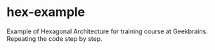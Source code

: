 # hex-example
Example of Hexagonal Architecture for training course at Geekbrains. Repeating the code step by step.

